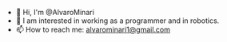 - 👋 Hi, I'm @AlvaroMinari
- 👀 I am interested in working as a programmer and in robotics.
- 📫 How to reach me: alvarominari1@gmail.com

<!---
AlvaroMinari/AlvaroMinari is a ✨ special ✨ repository because its `README.md` (this file) appears on your GitHub profile.
You can click the Preview link to take a look at your changes.
--->
